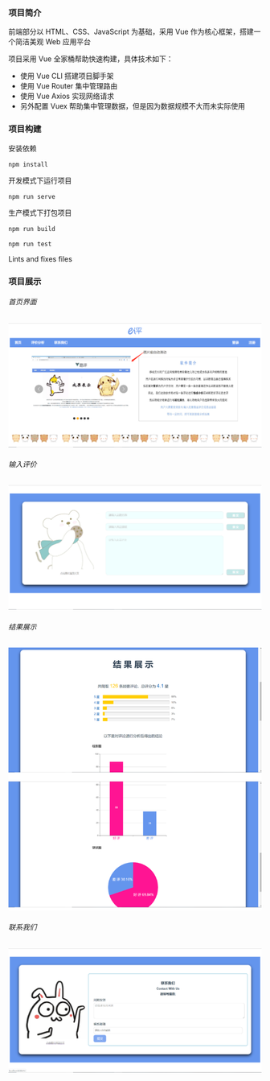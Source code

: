 ### 项目简介

前端部分以 HTML、CSS、JavaScript 为基础，采用 Vue 作为核心框架，搭建一个简洁美观 Web 应用平台

项目采用 Vue 全家桶帮助快速构建，具体技术如下：

* 使用 Vue CLI 搭建项目脚手架
* 使用 Vue Router 集中管理路由
* 使用 Vue Axios 实现网络请求
* 另外配置 Vuex 帮助集中管理数据，但是因为数据规模不大而未实际使用

### 项目构建

安装依赖

```
npm install
```

开发模式下运行项目

```
npm run serve
```

生产模式下打包项目

```
npm run build
```

```
npm run test
```

Lints and fixes files

### 项目展示

###### 首页界面

![首页界面](首页界面.png)

###### 输入评价

![输入评价](输入评价.png)

###### 结果展示

![结果展示](结果展示.png)

###### 联系我们

![联系我们](联系我们.png)
